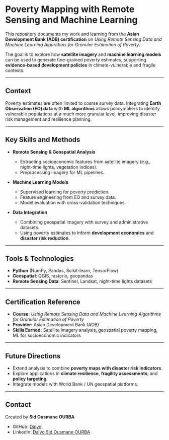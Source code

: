 # Poverty Mapping with Remote Sensing and Machine Learning  

This repository documents my work and learning from the **Asian Development Bank (ADB) certification** on *Using Remote Sensing Data and Machine Learning Algorithms for Granular Estimation of Poverty*.  

The goal is to explore how **satellite imagery** and **machine learning models** can be used to generate fine-grained poverty estimates, supporting **evidence-based development policies** in climate-vulnerable and fragile contexts.  

---

## Context  
Poverty estimates are often limited to coarse survey data. Integrating **Earth Observation (EO) data** with **ML algorithms** allows policymakers to identify vulnerable populations at a much more granular level, improving disaster risk management and resilience planning.  

---

## Key Skills and Methods  
- **Remote Sensing & Geospatial Analysis**  
  - Extracting socioeconomic features from satellite imagery (e.g., night-time lights, vegetation indices).  
  - Preprocessing imagery for ML pipelines.  

- **Machine Learning Models**  
  - Supervised learning for poverty prediction.  
  - Feature engineering from EO and survey data.  
  - Model evaluation with cross-validation techniques.  

- **Data Integration**  
  - Combining geospatial imagery with survey and administrative datasets.  
  - Using poverty estimates to inform **development economics** and **disaster risk reduction**.  

---

## Tools & Technologies  
- **Python** (NumPy, Pandas, Scikit-learn, TensorFlow)  
- **Geospatial**: QGIS, rasterio, geopandas  
- **Remote Sensing Data**: Sentinel, Landsat, night-time lights datasets  

---

## Certification Reference  
- **Course:** *Using Remote Sensing Data and Machine Learning Algorithms for Granular Estimation of Poverty*  
- **Provider:** Asian Development Bank (ADB)  
- **Skills Earned:** Satellite imagery analysis, geospatial poverty mapping, ML for socioeconomic indicators  

---

## Future Directions  
- Extend analysis to combine **poverty maps with disaster risk indicators**.  
- Explore applications in **climate resilience**, **fragility assessments**, and **policy targeting**.  
- Integrate models with World Bank / UN geospatial platforms.  

---

## Contact  
Created by **Sid Ousmane OURBA**  
- GitHub: [Dalyo](https://github.com/dalyo)  
- LinkedIn: [Dalyo Sid Ousmane OURBA](https://www.linkedin.com/in/dalyo-sid-ousmane-ourba-b81474122/)  
